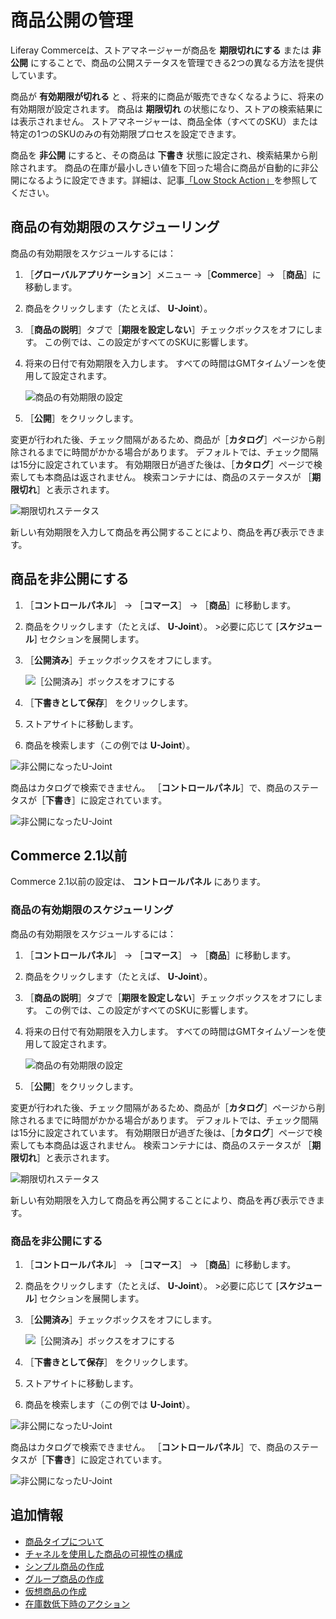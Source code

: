 # 商品公開の管理

Liferay Commerceは、ストアマネージャーが商品を **期限切れにする** または **非公開** にすることで、商品の公開ステータスを管理できる2つの異なる方法を提供しています。

商品が **有効期限が切れる** と 、将来的に商品が販売できなくなるように、将来の有効期限が設定されます。 商品は **期限切れ** の状態になり、ストアの検索結果には表示されません。 ストアマネージャーは、商品全体（すべてのSKU）または特定の1つのSKUのみの有効期限プロセスを設定できます。

商品を **非公開** にすると、その商品は **下書き** 状態に設定され、検索結果から削除されます。 商品の在庫が最小しきい値を下回った場合に商品が自動的に非公開になるように設定できます。詳細は、記事[「Low Stock Action」](./low-stock-action.md)を参照してください。

<a name="scheduling-products-expiration" />

## 商品の有効期限のスケジューリング

商品の有効期限をスケジュールするには：

1. ［**グローバルアプリケーション**］メニュー →［**Commerce**］→ ［**商品**］に移動します。
1. 商品をクリックします（たとえば、 **U-Joint**）。
1. ［**商品の説明**］タブで［**期限を設定しない**］チェックボックスをオフにします。 この例では、この設定がすべてのSKUに影響します。
1. 将来の日付で有効期限を入力します。 すべての時間はGMTタイムゾーンを使用して設定されます。

    ![商品の有効期限の設定](./managing-product-publication/images/03.png)

1. ［**公開**］をクリックします。

変更が行われた後、チェック間隔があるため、商品が［**カタログ**］ページから削除されるまでに時間がかかる場合があります。 デフォルトでは、チェック間隔は15分に設定されています。 有効期限日が過ぎた後は、［**カタログ**］ページで検索しても本商品は返されません。 検索コンテナには、商品のステータスが ［**期限切れ**］と表示されます。

![期限切れステータス](./managing-product-publication/images/04.png)

新しい有効期限を入力して商品を再公開することにより、商品を再び表示できます。

<a name="unpublishing-a-product" />

## 商品を非公開にする

1. ［**コントロールパネル**］ → ［**コマース**］ → ［**商品**］に移動します。
1. 商品をクリックします（たとえば、 **U-Joint**）。 >必要に応じて [**スケジュール**] セクションを展開します。
1. ［**公開済み**］チェックボックスをオフにします。

    ![［公開済み］ボックスをオフにする](./managing-product-publication/images/01.png)

1. ［**下書きとして保存**］ をクリックします。
1. ストアサイトに移動します。
1. 商品を検索します（この例では **U-Joint**）。

![非公開になったU-Joint](./managing-product-publication/images/02.png)

商品はカタログで検索できません。 ［**コントロールパネル**］で、商品のステータスが［**下書き**］に設定されています。

![非公開になったU-Joint](./managing-product-publication/images/05.png)

<a name="commerce-21-and-below" />

## Commerce 2.1以前

Commerce 2.1以前の設定は、 **コントロールパネル** にあります。

### 商品の有効期限のスケジューリング

商品の有効期限をスケジュールするには：

1. ［**コントロールパネル**］ → ［**コマース**］ → ［**商品**］に移動します。
1. 商品をクリックします（たとえば、 **U-Joint**）。
1. ［**商品の説明**］タブで［**期限を設定しない**］チェックボックスをオフにします。 この例では、この設定がすべてのSKUに影響します。
1. 将来の日付で有効期限を入力します。 すべての時間はGMTタイムゾーンを使用して設定されます。

    ![商品の有効期限の設定](./managing-product-publication/images/03.png)

1. ［**公開**］をクリックします。

変更が行われた後、チェック間隔があるため、商品が［**カタログ**］ページから削除されるまでに時間がかかる場合があります。 デフォルトでは、チェック間隔は15分に設定されています。 有効期限日が過ぎた後は、［**カタログ**］ページで検索しても本商品は返されません。 検索コンテナには、商品のステータスが ［**期限切れ**］と表示されます。

![期限切れステータス](./managing-product-publication/images/04.png)

新しい有効期限を入力して商品を再公開することにより、商品を再び表示できます。

### 商品を非公開にする

1. ［**コントロールパネル**］ → ［**コマース**］ → ［**商品**］に移動します。
1. 商品をクリックします（たとえば、 **U-Joint**）。 >必要に応じて [**スケジュール**] セクションを展開します。
1. ［**公開済み**］チェックボックスをオフにします。

    ![［公開済み］ボックスをオフにする](./managing-product-publication/images/01.png)

1. ［**下書きとして保存**］ をクリックします。
1. ストアサイトに移動します。
1. 商品を検索します（この例では **U-Joint**）。

![非公開になったU-Joint](./managing-product-publication/images/02.png)

商品はカタログで検索できません。 ［**コントロールパネル**］で、商品のステータスが［**下書き**］に設定されています。

![非公開になったU-Joint](./managing-product-publication/images/05.png)

<a name="additional-information" />

## 追加情報

* [商品タイプについて](../creating-and-managing-products/product-types/introduction-to-product-types.md)
* [チャネルを使用した商品の可視性の構成](../../starting-a-store/channels/configuring-product-visibility-using-channels.md)
* [シンプル商品の作成](../creating-and-managing-products/product-types/creating-a-simple-product.md)
* [グループ商品の作成](../creating-and-managing-products/product-types/creating-a-grouped-product.md)
* [仮想商品の作成](../creating-and-managing-products/product-types/creating-a-virtual-product.md)
* [在庫数低下時のアクション](./low-stock-action.md)
